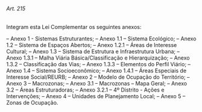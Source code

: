 
###### Art. 215
Integram esta Lei Complementar os seguintes anexos:

– Anexo 1 - Sistemas Estruturantes;
– Anexo 1.1 – Sistema Ecológico;
– Anexo 1.2 – Sistema de Espaços Abertos;
– Anexo 1.2.1 – Áreas de Interesse Cultural;
– Anexo 1.3 – Sistema de Estrutura e Infraestrutura Urbana;
– Anexo 1.3.1 – Malha Viária Básica/Classificação e Hierarquização;
– Anexo 1.3.2 – Classificação das Vias;
– Anexo 1.3.3 – Elementos do Perfil Viário;
– Anexo 1.4 – Sistema Socioeconômico;
– Anexo 1.4.1 – Áreas Especiais de Interesse Social/REURB;
– Anexo 2 – Modelo de Ocupação do Território;
– Anexo 3 – Macrozonas;
– Anexo 3.1 – Macrozonas – Mapa Geral;
– Anexo 3.2 – Áreas Estruturadoras;
– Anexo 3.2.1 – 4º Distrito - Ações e Intervenções;
– Anexo 4 – Unidades de Planejamento Local;
– Anexo 5 – Zonas de Ocupação.
